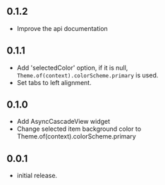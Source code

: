 ## 0.1.2
* Improve the api documentation

## 0.1.1
* Add 'selectedColor' option, if it is null, `Theme.of(context).colorScheme.primary` is used.
* Set tabs to left alignment.

## 0.1.0

* Add AsyncCascadeView widget
* Change selected item background color to Theme.of(context).colorScheme.primary

## 0.0.1

* initial release.
